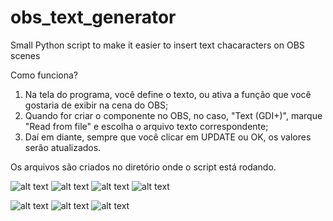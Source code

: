# obs_text_generator
Small Python script to make it easier to insert text chacaracters on OBS scenes

Como funciona?

1) Na tela do programa, você define o texto, ou ativa a função que você gostaria de exibir na cena do OBS;
2) Quando for criar o componente no OBS, no caso, "Text (GDI+)", marque "Read from file" e escolha o arquivo texto correspondente;
3) Daí em diante, sempre que você clicar em UPDATE ou OK, os valores serão atualizados.

Os arquivos são criados no diretório onde o script está rodando.

![alt text](https://github.com/fpoletto/obs_text_generator/blob/master/widgets_screen.png?raw=true)
![alt text](https://github.com/fpoletto/obs_text_generator/blob/master/single_lines_screen.png?raw=true)
![alt text](https://github.com/fpoletto/obs_text_generator/blob/master/merged_lines_ticker_screen.png?raw=true)
![alt text](https://github.com/fpoletto/obs_text_generator/blob/master/text_rotation_creen.png?raw=true)

![alt text](https://github.com/fpoletto/obs_text_generator/blob/master/ezgif-4-1c37a262e6e7.gif?raw=true)
![alt text](https://github.com/fpoletto/obs_text_generator/blob/master/ezgif-6-c785f6b4a116.gif?raw=true)
![alt text](https://github.com/fpoletto/obs_text_generator/blob/master/ezgif-7-8c4405d6c59c.gif?raw=true)

